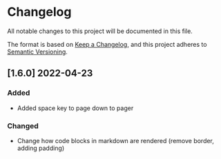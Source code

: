 # Changelog

All notable changes to this project will be documented in this file.

The format is based on [Keep a Changelog](https://keepachangelog.com/en/1.0.0/),
and this project adheres to [Semantic Versioning](https://semver.org/spec/v2.0.0.html).

## [1.6.0] 2022-04-23

### Added

- Added space key to page down to pager

### Changed

- Change how code blocks in markdown are rendered (remove border, adding padding)

[unreleased]: https://github.com/olivierlacan/keep-a-changelog/compare/v1.5.1...HEAD

